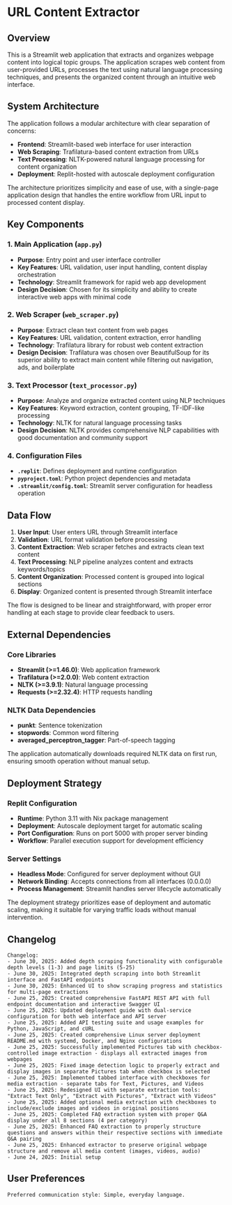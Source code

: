 # URL Content Extractor

## Overview

This is a Streamlit web application that extracts and organizes webpage content into logical topic groups. The application scrapes web content from user-provided URLs, processes the text using natural language processing techniques, and presents the organized content through an intuitive web interface.

## System Architecture

The application follows a modular architecture with clear separation of concerns:

- **Frontend**: Streamlit-based web interface for user interaction
- **Web Scraping**: Trafilatura-based content extraction from URLs
- **Text Processing**: NLTK-powered natural language processing for content organization
- **Deployment**: Replit-hosted with autoscale deployment configuration

The architecture prioritizes simplicity and ease of use, with a single-page application design that handles the entire workflow from URL input to processed content display.

## Key Components

### 1. Main Application (`app.py`)
- **Purpose**: Entry point and user interface controller
- **Key Features**: URL validation, user input handling, content display orchestration
- **Technology**: Streamlit framework for rapid web app development
- **Design Decision**: Chosen for its simplicity and ability to create interactive web apps with minimal code

### 2. Web Scraper (`web_scraper.py`)
- **Purpose**: Extract clean text content from web pages
- **Key Features**: URL validation, content extraction, error handling
- **Technology**: Trafilatura library for robust web content extraction
- **Design Decision**: Trafilatura was chosen over BeautifulSoup for its superior ability to extract main content while filtering out navigation, ads, and boilerplate

### 3. Text Processor (`text_processor.py`)
- **Purpose**: Analyze and organize extracted content using NLP techniques
- **Key Features**: Keyword extraction, content grouping, TF-IDF-like processing
- **Technology**: NLTK for natural language processing tasks
- **Design Decision**: NLTK provides comprehensive NLP capabilities with good documentation and community support

### 4. Configuration Files
- **`.replit`**: Defines deployment and runtime configuration
- **`pyproject.toml`**: Python project dependencies and metadata
- **`.streamlit/config.toml`**: Streamlit server configuration for headless operation

## Data Flow

1. **User Input**: User enters URL through Streamlit interface
2. **Validation**: URL format validation before processing
3. **Content Extraction**: Web scraper fetches and extracts clean text content
4. **Text Processing**: NLP pipeline analyzes content and extracts keywords/topics
5. **Content Organization**: Processed content is grouped into logical sections
6. **Display**: Organized content is presented through Streamlit interface

The flow is designed to be linear and straightforward, with proper error handling at each stage to provide clear feedback to users.

## External Dependencies

### Core Libraries
- **Streamlit (>=1.46.0)**: Web application framework
- **Trafilatura (>=2.0.0)**: Web content extraction
- **NLTK (>=3.9.1)**: Natural language processing
- **Requests (>=2.32.4)**: HTTP requests handling

### NLTK Data Dependencies
- **punkt**: Sentence tokenization
- **stopwords**: Common word filtering
- **averaged_perceptron_tagger**: Part-of-speech tagging

The application automatically downloads required NLTK data on first run, ensuring smooth operation without manual setup.

## Deployment Strategy

### Replit Configuration
- **Runtime**: Python 3.11 with Nix package management
- **Deployment**: Autoscale deployment target for automatic scaling
- **Port Configuration**: Runs on port 5000 with proper server binding
- **Workflow**: Parallel execution support for development efficiency

### Server Settings
- **Headless Mode**: Configured for server deployment without GUI
- **Network Binding**: Accepts connections from all interfaces (0.0.0.0)
- **Process Management**: Streamlit handles server lifecycle automatically

The deployment strategy prioritizes ease of deployment and automatic scaling, making it suitable for varying traffic loads without manual intervention.

## Changelog

```
Changelog:
- June 30, 2025: Added depth scraping functionality with configurable depth levels (1-3) and page limits (5-25)
- June 30, 2025: Integrated depth scraping into both Streamlit interface and FastAPI endpoints
- June 30, 2025: Enhanced UI to show scraping progress and statistics for multi-page extractions
- June 25, 2025: Created comprehensive FastAPI REST API with full endpoint documentation and interactive Swagger UI
- June 25, 2025: Updated deployment guide with dual-service configuration for both web interface and API server
- June 25, 2025: Added API testing suite and usage examples for Python, JavaScript, and cURL
- June 25, 2025: Created comprehensive Linux server deployment README.md with systemd, Docker, and Nginx configurations
- June 25, 2025: Successfully implemented Pictures tab with checkbox-controlled image extraction - displays all extracted images from webpages
- June 25, 2025: Fixed image detection logic to properly extract and display images in separate Pictures tab when checkbox is selected
- June 25, 2025: Implemented tabbed interface with checkboxes for media extraction - separate tabs for Text, Pictures, and Videos
- June 25, 2025: Redesigned UI with separate extraction tools: "Extract Text Only", "Extract with Pictures", "Extract with Videos"
- June 25, 2025: Added optional media extraction with checkboxes to include/exclude images and videos in original positions
- June 25, 2025: Completed FAQ extraction system with proper Q&A display under all 8 sections (4 per category)
- June 25, 2025: Enhanced FAQ extraction to properly structure questions and answers within their respective sections with immediate Q&A pairing
- June 25, 2025: Enhanced extractor to preserve original webpage structure and remove all media content (images, videos, audio)
- June 24, 2025: Initial setup
```

## User Preferences

```
Preferred communication style: Simple, everyday language.
```